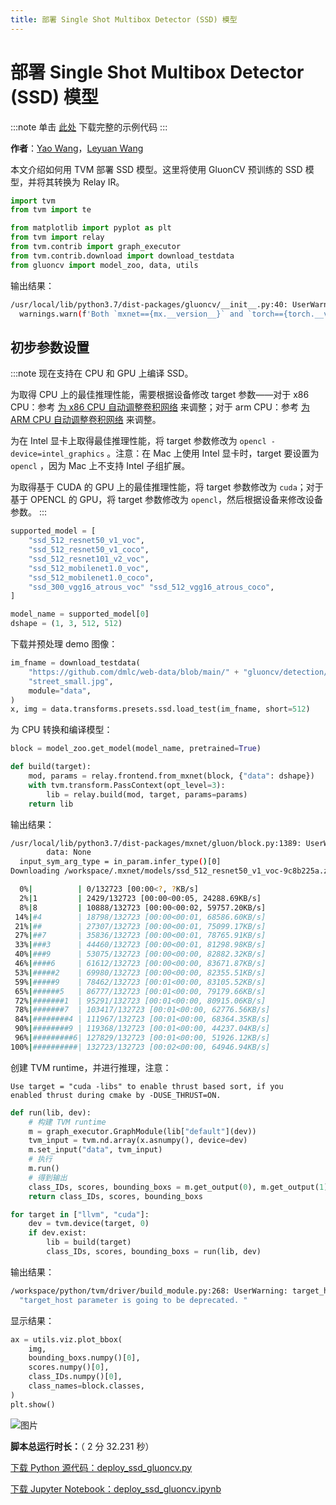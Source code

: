 ```yaml
---
title: 部署 Single Shot Multibox Detector (SSD) 模型
---
```


# 部署 Single Shot Multibox Detector (SSD) 模型

:::note
单击 [此处](https://tvm.apache.org/docs/how_to/deploy_models/deploy_ssd_gluoncv.html#sphx-glr-download-how-to-deploy-models-deploy-ssd-gluoncv-py) 下载完整的示例代码
:::

**作者**：[Yao Wang](https://github.com/kevinthesun)，[Leyuan Wang](https://github.com/Laurawly)

本文介绍如何用 TVM 部署 SSD 模型。这里将使用 GluonCV 预训练的 SSD 模型，并将其转换为 Relay IR。

``` python
import tvm
from tvm import te

from matplotlib import pyplot as plt
from tvm import relay
from tvm.contrib import graph_executor
from tvm.contrib.download import download_testdata
from gluoncv import model_zoo, data, utils
```

输出结果：

``` bash
/usr/local/lib/python3.7/dist-packages/gluoncv/__init__.py:40: UserWarning: Both `mxnet==1.6.0` and `torch==1.11.0+cpu` are installed. You might encounter increased GPU memory footprint if both framework are used at the same time.
  warnings.warn(f'Both `mxnet=={mx.__version__}` and `torch=={torch.__version__}` are installed. '
```

## 初步参数设置

:::note
现在支持在 CPU 和 GPU 上编译 SSD。

为取得 CPU 上的最佳推理性能，需要根据设备修改 target 参数——对于 x86 CPU：参考 [为 x86 CPU 自动调整卷积网络](../../autotune/autotuning_x86) 来调整；对于 arm CPU：参考 [为 ARM CPU 自动调整卷积网络](../../autotune/autotuning_arm) 来调整。

为在 Intel 显卡上取得最佳推理性能，将 target 参数修改为 `opencl -device=intel_graphics` 。注意：在 Mac 上使用 Intel 显卡时，target 要设置为 `opencl` ，因为 Mac 上不支持 Intel 子组扩展。

为取得基于 CUDA 的 GPU 上的最佳推理性能，将 target 参数修改为 `cuda`；对于基于 OPENCL 的 GPU，将 target 参数修改为 `opencl`，然后根据设备来修改设备参数。
:::

``` python
supported_model = [
    "ssd_512_resnet50_v1_voc",
    "ssd_512_resnet50_v1_coco",
    "ssd_512_resnet101_v2_voc",
    "ssd_512_mobilenet1.0_voc",
    "ssd_512_mobilenet1.0_coco",
    "ssd_300_vgg16_atrous_voc" "ssd_512_vgg16_atrous_coco",
]

model_name = supported_model[0]
dshape = (1, 3, 512, 512)
```

下载并预处理 demo 图像：

``` python
im_fname = download_testdata(
    "https://github.com/dmlc/web-data/blob/main/" + "gluoncv/detection/street_small.jpg?raw=true",
    "street_small.jpg",
    module="data",
)
x, img = data.transforms.presets.ssd.load_test(im_fname, short=512)
```

为 CPU 转换和编译模型：

``` python
block = model_zoo.get_model(model_name, pretrained=True)

def build(target):
    mod, params = relay.frontend.from_mxnet(block, {"data": dshape})
    with tvm.transform.PassContext(opt_level=3):
        lib = relay.build(mod, target, params=params)
    return lib
```

输出结果：

``` bash
/usr/local/lib/python3.7/dist-packages/mxnet/gluon/block.py:1389: UserWarning: Cannot decide type for the following arguments. Consider providing them as input:
        data: None
  input_sym_arg_type = in_param.infer_type()[0]
Downloading /workspace/.mxnet/models/ssd_512_resnet50_v1_voc-9c8b225a.zip from https://apache-mxnet.s3-accelerate.dualstack.amazonaws.com/gluon/models/ssd_512_resnet50_v1_voc-9c8b225a.zip...

  0%|          | 0/132723 [00:00<?, ?KB/s]
  2%|1         | 2429/132723 [00:00<00:05, 24288.69KB/s]
  8%|8         | 10888/132723 [00:00<00:02, 59757.20KB/s]
 14%|#4        | 18798/132723 [00:00<00:01, 68586.60KB/s]
 21%|##        | 27307/132723 [00:00<00:01, 75099.17KB/s]
 27%|##7       | 35836/132723 [00:00<00:01, 78765.91KB/s]
 33%|###3      | 44460/132723 [00:00<00:01, 81298.98KB/s]
 40%|###9      | 53075/132723 [00:00<00:00, 82882.32KB/s]
 46%|####6     | 61612/132723 [00:00<00:00, 83671.87KB/s]
 53%|#####2    | 69980/132723 [00:00<00:00, 82355.51KB/s]
 59%|#####9    | 78462/132723 [00:01<00:00, 83105.52KB/s]
 65%|######5   | 86777/132723 [00:01<00:00, 79179.66KB/s]
 72%|#######1  | 95291/132723 [00:01<00:00, 80915.06KB/s]
 78%|#######7  | 103417/132723 [00:01<00:00, 62776.56KB/s]
 84%|########4 | 111967/132723 [00:01<00:00, 68364.35KB/s]
 90%|########9 | 119368/132723 [00:01<00:00, 44237.04KB/s]
 96%|#########6| 127829/132723 [00:01<00:00, 51926.12KB/s]
100%|##########| 132723/132723 [00:02<00:00, 64946.94KB/s]
```

创建 TVM runtime，并进行推理，注意：

``` text
Use target = "cuda -libs" to enable thrust based sort, if you
enabled thrust during cmake by -DUSE_THRUST=ON.
```

``` python
def run(lib, dev):
    # 构建 TVM runtime
    m = graph_executor.GraphModule(lib["default"](dev))
    tvm_input = tvm.nd.array(x.asnumpy(), device=dev)
    m.set_input("data", tvm_input)
    # 执行
    m.run()
    # 得到输出
    class_IDs, scores, bounding_boxs = m.get_output(0), m.get_output(1), m.get_output(2)
    return class_IDs, scores, bounding_boxs

for target in ["llvm", "cuda"]:
    dev = tvm.device(target, 0)
    if dev.exist:
        lib = build(target)
        class_IDs, scores, bounding_boxs = run(lib, dev)
```

输出结果：

``` bash
/workspace/python/tvm/driver/build_module.py:268: UserWarning: target_host parameter is going to be deprecated. Please pass in tvm.target.Target(target, host=target_host) instead.
  "target_host parameter is going to be deprecated. "
```

显示结果：

``` python
ax = utils.viz.plot_bbox(
    img,
    bounding_boxs.numpy()[0],
    scores.numpy()[0],
    class_IDs.numpy()[0],
    class_names=block.classes,
)
plt.show()
```

 ![图片](https://tvm.apache.org/docs/_images/sphx_glr_deploy_ssd_gluoncv_001.png)

**脚本总运行时长：**（ 2 分 32.231 秒）

[下载 Python 源代码：deploy_ssd_gluoncv.py](https://tvm.apache.org/docs/_downloads/cccb17d28e5e8b2e94ea8cd5ec59f6ed/deploy_ssd_gluoncv.py)

[下载 Jupyter Notebook：deploy_ssd_gluoncv.ipynb](https://tvm.apache.org/docs/_downloads/d92aacfae35477bed0f7f60aa8d2714e/deploy_ssd_gluoncv.ipynb)